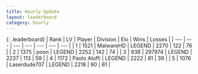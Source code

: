 ```yaml
---
title: Hourly Update
layout: leaderboard
category: hourly
---
```


{: .leaderboard}
| Rank | LV | Player | Division | Elo | Wins | Losses |
| --- | --- | --- | --- | --- | --- | --- |
| <span data-change="0">1</span> | 1521 | <span title="ID: 261794">MalwareHD</span> | LEGEND | <span data-change="0">2270</span> | <span data-change="0">122</span> | <span data-change="0">76</span> |
| <span data-change="1">2</span> | 1375 | <span title="ID: 540690">poon</span> | LEGEND | <span data-change="20">2252</span> | <span data-change="3">142</span> | <span data-change="0">74</span> |
| <span data-change="-1">3</span> | 938 | <span title="ID: 544038">297974</span> | LEGEND | <span data-change="0">2237</span> | <span data-change="0">113</span> | <span data-change="0">59</span> |
| <span data-change="10">4</span> | 1172 | <span title="ID: 512212">Paolo Aluffi</span> | LEGEND | <span data-change="24">2222</span> | <span data-change="5">81</span> | <span data-change="1">39</span> |
| <span data-change="-1">5</span> | 1076 | <span title="ID: 372321">Laserdude707</span> | LEGEND | <span data-change="0">2218</span> | <span data-change="0">90</span> | <span data-change="0">61</span> |
